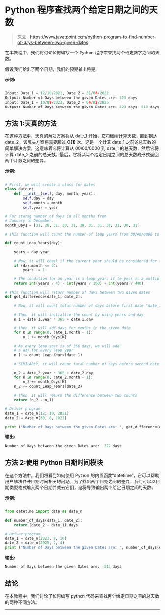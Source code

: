 # Python 程序查找两个给定日期之间的天数

> 原文：<https://www.javatpoint.com/python-program-to-find-number-of-days-between-two-given-dates>

在本教程中，我们将讨论如何编写一个 Python 程序来查找两个给定数字之间的天数。

假设我们给出了两个日期，我们的预期输出将是:

**示例:**

```py

Input: Date_1 = 12/10/2021, Date_2 = 31/08/2022
Output: Number of Days between the given Dates are: 323 days
Input: Date_1 = 10/09/2023, Date_2 = 04/02/2025
Output: Number of Days between the given Dates are: 323 days: 513 days

```

## 方法 1:天真的方法

在这种方法中，天真的解决方案将从 date_1 开始，它将继续计算天数，直到到达 date_2。该解决方案将需要超过 **O(1)** 次。这是一个计算 date_1 之前的总天数的简单解决方案，这意味着它将计算从 00/00/0000 到 date_1 的总天数，然后它将计算 date_2 之前的总天数。最后，它将以两个给定日期之间的总天数的形式返回两个计数之间的差异。

**示例:**

```py

# First, we will create a class for dates
class date_n:
    def __init__(self, day, month, year):
        self.day = day
        self.month = month
        self.year = year

# For storng number of days in all months from
# January to December.
month_Days = [31, 28, 31, 30, 31, 30, 31, 31, 30, 31, 30, 31]

# This function will count the number of leap years from 00/00/0000 to the #given date

def count_Leap_Years(day):

    years = day.year

    # Now, it will check if the current year should be considered for the count          # of leap years or not.
    if (day.month <= 2):
        years -= 1

    # The condition for an year is a leap year: if te year is a multiple of 4, and a            # multiple of 400 but not a multiple of 100.
    return int(years / 4) - int(years / 100) + int(years / 400)

# This function will return number of days between two given dates
def get_difference(date_1, date_2):

    # Now, it will count total number of days before first date "date_1"

    # Then, it will initialize the count by using years and day
    n_1 = date_1.year * 365 + date_1.day

    # then, it will add days for months in the given date
    for K in range(0, date_1.month - 1):
        n_1 += month_Days[K]

    # As every leap year is of 366 days, we will add 
    # a day for every leap year
    n_1 += count_Leap_Years(date_1)

    # SIMILARLY, it will count total number of days before second date "date_2"

    n_2 = date_2.year * 365 + date_2.day
    for K in range(0, date_2.month - 1):
        n_2 += month_Days[K]
    n_2 += count_Leap_Years(date_2)

    # Then, it will return the difference between two counts
    return (n_2 - n_1)

# Driver program
date_1 = date_n(12, 10, 2021)
date_2 = date_n(30, 8, 2022)

print ("Number of Days between the given Dates are: ", get_difference(date_1, date_2), "days")

```

**输出:**

```py
Number of Days between the given Dates are:  322 days

```

## 方法 2:使用 Python 日期时间模块

在这个方法中，我们将看到如何使用 Python 的内置函数“datetime”，它可以帮助用户解决各种日期时间相关的问题。为了找出两个日期之间的差异，我们可以以日期类型格式输入两个日期并减去它们，这将导致输出两个给定日期之间的天数。

**示例:**

```py

from datetime import date as date_n

def number_of_days(date_1, date_2):
    return (date_2 - date_1).days

# Driver program
date_1 = date_n(2023, 9, 10)
date_2 = date_n(2025, 2, 4)
print ("Number of Days between the given Dates are: ", number_of_days(date_1, date_2), "days")

```

**输出:**

```py
Number of Days between the given Dates are:  513 days

```

## 结论

在本教程中，我们讨论了如何编写 python 代码来查找两个给定日期之间的总天数的两种不同方法。

* * *